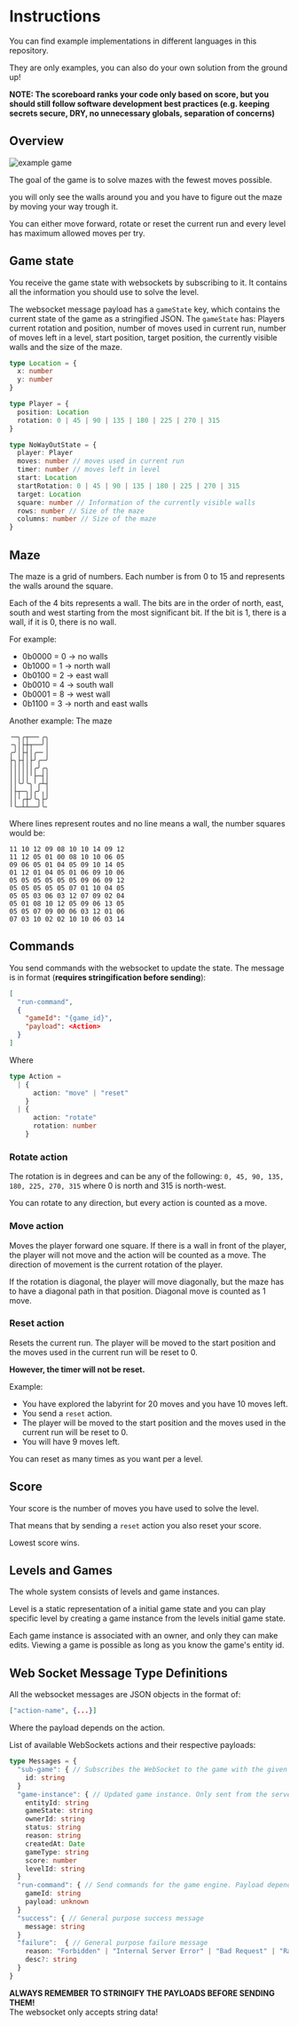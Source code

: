 # Instructions

You can find example implementations in different languages in this repository. 

They are only examples, you can also do your own solution from the ground up!

**NOTE: The scoreboard ranks your code only based on score, but you should still follow software development best practices (e.g. keeping secrets secure, DRY, no unnecessary globals, separation of concerns)**

## Overview

![example game](maze.gif)

The goal of the game is to solve mazes with the fewest moves possible.

you will only see the walls around you and you have to figure out the maze by moving your way trough it.

You can either move forward, rotate or reset the current run and every level has maximum allowed moves per try.

## Game state

You receive the game state with websockets by subscribing to it.
It contains all the information you should use to solve the level.

The websocket message payload has a `gameState` key, which contains the current state of the game as a stringified JSON. The `gameState` has: Players current rotation and position, number of moves used in current run, number of moves left in a level, start position, target position, the currently visible walls and the size of the maze.

```ts
type Location = {
  x: number
  y: number
}

type Player = {
  position: Location
  rotation: 0 | 45 | 90 | 135 | 180 | 225 | 270 | 315
}

type NoWayOutState = {
  player: Player
  moves: number // moves used in current run
  timer: number // moves left in level
  start: Location
  startRotation: 0 | 45 | 90 | 135 | 180 | 225 | 270 | 315
  target: Location
  square: number // Information of the currently visible walls
  rows: number // Size of the maze
  columns: number // Size of the maze
}
```

## Maze

The maze is a grid of numbers. Each number is from 0 to 15 and represents the walls around the square. 

Each of the 4 bits represents a wall. The bits are in the order of north, east, south and west starting from the most significant bit. If the bit is 1, there is a wall, if it is 0, there is no wall.

For example:
- 0b0000 = 0 -> no walls
- 0b1000 = 1 -> north wall
- 0b0100 = 2 -> east wall
- 0b0010 = 4 -> south wall
- 0b0001 = 8 -> west wall
- 0b1100 = 3 -> north and east walls

Another example:
The maze
```
╶─╮╭┬──╴╭╮
╶╮│├┼┬──╯│
╭╯│├┤│╭─╴│
├╮├┤│├╯╭─╯
││││││╭╯╭╮
│││││╵├─┤│
││╰╯╰╮╵╭┴┤
│├┬─╮│╭╯╷│
││╵╭┼╯╰╮├╯
╵╰─┴┴──╯╰╴
```
Where lines represent routes and no line means a wall, the number squares would be:

```
11 10 12 09 08 10 10 14 09 12
11 12 05 01 00 08 10 10 06 05
09 06 05 01 04 05 09 10 14 05
01 12 01 04 05 01 06 09 10 06
05 05 05 05 05 05 09 06 09 12
05 05 05 05 05 07 01 10 04 05
05 05 03 06 03 12 07 09 02 04
05 01 08 10 12 05 09 06 13 05
05 05 07 09 00 06 03 12 01 06
07 03 10 02 02 10 10 06 03 14
```

## Commands

You send commands with the websocket to update the state.
The message is in format (**requires stringification before sending**):
```json
[
  "run-command", 
  { 
    "gameId": "{game_id}", 
    "payload": <Action>
  }
]
```
Where
```ts
type Action =
  | {
      action: "move" | "reset"
    }
  | {
      action: "rotate"
      rotation: number
    }
```

### Rotate action
The rotation is in degrees and can be any of the following: `0, 45, 90, 135, 180, 225, 270, 315` where 0 is north and 315 is north-west.

You can rotate to any direction, but every action is counted as a move.

### Move action
Moves the player forward one square. If there is a wall in front of the player, the player will not move and the action will be counted as a move. The direction of movement is the current rotation of the player.

If the rotation is diagonal, the player will move diagonally, but the maze has to have a diagonal path in that position. Diagonal move is counted as 1 move.

### Reset action
Resets the current run. The player will be moved to the start position and the moves used in the current run will be reset to 0.

**However, the timer will not be reset.**

Example:
- You have explored the labyrint for 20 moves and you have 10 moves left.
- You send a `reset` action.
- The player will be moved to the start position and the moves used in the current run will be reset to 0.
- You will have 9 moves left. 

You can reset as many times as you want per a level.

## Score

Your score is the number of moves you have used to solve the level.

That means that by sending a `reset` action you also reset your score.

Lowest score wins.

## Levels and Games

The whole system consists of levels and game instances.

Level is a static representation of a initial game state and you can play specific level by creating a game instance from the levels initial game state.

Each game instance is associated with an owner, and only they can make edits. Viewing a game is possible as long as you know the game's entity id.

## Web Socket Message Type Definitions

All the websocket messages are JSON objects in the format of:

```json
["action-name", {...}]
```

Where the payload depends on the action.

List of available WebSockets actions and their respective payloads:

```ts
type Messages = {
  "sub-game": { // Subscribes the WebSocket to the game with the given id
    id: string
  }
  "game-instance": { // Updated game instance. Only sent from the server
    entityId: string
    gameState: string
    ownerId: string
    status: string
    reason: string
    createdAt: Date
    gameType: string
    score: number
    levelId: string
  }
  "run-command": { // Send commands for the game engine. Payload depends on the game type
    gameId: string
    payload: unknown
  }
  "success": { // General purpose success message
    message: string
  }
  "failure":  { // General purpose failure message
    reason: "Forbidden" | "Internal Server Error" | "Bad Request" | "Rate Limit"
    desc?: string
  }
}
```

**ALWAYS REMEMBER TO STRINGIFY THE PAYLOADS BEFORE SENDING THEM!** \
The websocket only accepts string data!





